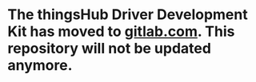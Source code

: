 # The thingsHub Driver Development Kit has moved to [gitlab.com](https://gitlab.com/smartmakers/drivers/sdk). This repository will not be updated anymore.
